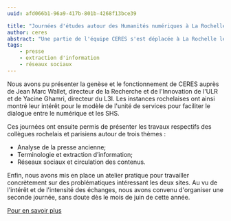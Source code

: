 ```yaml
---
uuid: afd066b1-96a9-417b-801b-4268f13bce39

title: "Journées d'études autour des Humanités numériques à La Rochelle"
author: ceres
abstract: "Une partie de l'équipe CERES s'est déplacée à La Rochelle les 3 et 4 mars 2022 pour une journée d'études sur les méthodes numériques pour les SHS"
tags:
    - presse
    - extraction d'information
    - réseaux sociaux
---
```


Nous avons pu présenter la genèse et le fonctionnement de CERES auprès de Jean Marc Wallet, directeur de la Recherche et de l'Innovation de l'ULR et de Yacine Ghamri, directeur du L3I. Les instances rochelaises ont ainsi montré leur intérêt pour le modèle de l'unité de services pour faciliter le dialogue entre le numérique et les SHS.

Ces journées ont ensuite permis de présenter les travaux respectifs des collègues rochelais et parisiens autour de trois thèmes :

- Analyse de la presse ancienne;
- Terminologie et extraction d’information;
- Réseaux sociaux et circulation des contenus.

Enfin, nous avons mis en place un atelier pratique pour travailler concrètement sur des problématiques intéressant les deux sites. Au vu de l'intérêt et de l'intensité des échanges, nous avons convenu d'organiser une seconde journée, sans doute dès le mois de juin de cette année.

[Pour en savoir plus](https://www.univ-larochelle.fr/actualites/journees-detudes-autour-des-humanites-numeriques/)